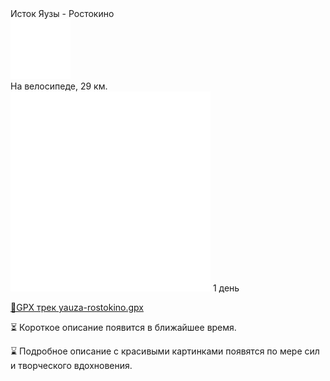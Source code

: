 
<link rel="stylesheet" href="../assets-custom/css/style-markdown.css">
<div class="cover-container" style="background-image: url('rostokino-1600.jpg');">
	<div class="cover-text">
		<div class="cover-title">
            Исток Яузы - Ростокино
        </div>
		<div class="cover-description">
			<div class="packages-location">
                <img loading="lazy" src="../assets-custom/icon-bike.png" alt="" class="cover-icon">
                <div class="h4-default regular">На велосипеде, 29 км.</div>
            </div>
            <div>
                <img class="cover-icon" loading="lazy" src="../assets-custom/icon-time.png" alt=""  />
                <span>1 день</span>
            </div>
		</div>
	</div>
</div>

<div id="map"></div>

[📍GPX трек yauza-rostokino.gpx](yauza-rostokino.gpx)

⏳ Короткое описание появится в ближайшее время.

⌛ Подробное описание с красивыми картинками появятся по мере сил и творческого вдохновения.





<link href="https://api.mapbox.com/mapbox-gl-js/v3.10.0/mapbox-gl.css" rel="stylesheet">
<script src="https://api.mapbox.com/mapbox-gl-js/v3.10.0/mapbox-gl.js"></script>
<script src="https://cdn.jsdelivr.net/npm/js-yaml@4.1.0/dist/js-yaml.min.js"></script>
<script src="../assets-custom/js/cozy-journey.js"></script>
<script>architectMap({tracks: 'yauza-rostokino.gpx', points: 'points.yaml'});</script>


